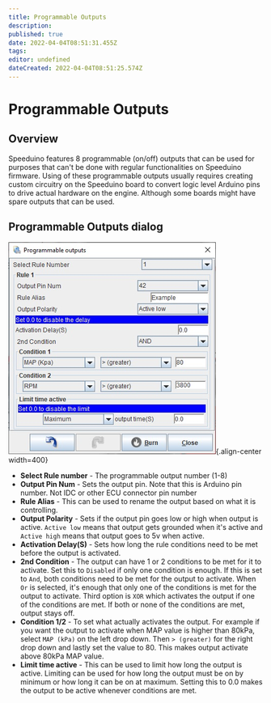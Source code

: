 ```yaml
---
title: Programmable Outputs
description: 
published: true
date: 2022-04-04T08:51:31.455Z
tags: 
editor: undefined
dateCreated: 2022-04-04T08:51:25.574Z
---
```


# Programmable Outputs
## Overview

Speeduino features 8 programmable (on/off) outputs that can be used for purposes that can't be done with regular functionalities on Speeduino firmware. Using of these programmable outputs usually requires creating custom circuitry on the Speeduino board to convert logic level Arduino pins to drive actual hardware on the engine. Although some boards might have spare outputs that can be used. 

## Programmable Outputs dialog

![programmable_outputs.jpg](/img/tuning/programmable_outputs.jpg){.align-center width=400}

- **Select Rule number** - The programmable output number (1-8)
- **Output Pin Num** - Sets the output pin. Note that this is Arduino pin number. Not IDC or other ECU connector pin number
- **Rule Alias** - This can be used to rename the output based on what it is controlling.
- **Output Polarity** - Sets if the output pin goes low or high when output is active. `Active low` means that output gets grounded when it's active and `Active high` means that output goes to 5v when active.
- **Activation Delay(S)** - Sets how long the rule conditions need to be met before the output is activated.
- **2nd Condition** - The output can have 1 or 2 conditions to be met for it to activate. Set this to `Disabled` if only one condition is enough. If this is set to `And`, both conditions need to be met for the output to activate. When `Or` is selected, it's enough that only one of the conditions is met for the output to activate. Third option is `XOR` which activates the output if one of the conditions are met. If both or none of the conditions are met, output stays off.
- **Condition 1/2** - To set what actually activates the output. For example if you want the output to activate when MAP value is higher than 80kPa, select `MAP (kPa)` on the left drop down. Then `> (greater)` for the right drop down and lastly set the value to 80. This makes output activate above 80kPa MAP value.
- **Limit time active** - This can be used to limit how long the output is active. Limiting can be used for how long the output must be on by minimum or how long it can be on at maximum. Setting this to 0.0 makes the output to be active whenever conditions are met.
